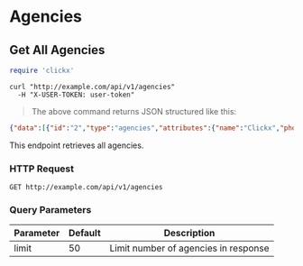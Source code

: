 # Agencies

## Get All Agencies

```ruby
require 'clickx'

```

```shell
curl "http://example.com/api/v1/agencies"
  -H "X-USER-TOKEN: user-token"
```

> The above command returns JSON structured like this:

```json
{"data":[{"id":"2","type":"agencies","attributes":{"name":"Clickx","phone":"888-909-7265","support-email":"support@clickx.io","logo":"https://res.cloudinary.com/hwdkgnvx8/image/upload/v1435069959/agency_logos/admf5qb6oz47q908caok.png","address":"8833 Gross Point,  202, Skokie, IL 60077"}},{"id":"3","type":"agencies","attributes":{"name":"OneIMS","phone":"8473271970","support-email":"support@oneims.com","logo":"https://res.cloudinary.com/hwdkgnvx8/image/upload/v1483997530/agency_logos/u6kgmg47srgi7gocxejq.png","address":"8833 Gross Point, Suite 202, Skokie, IL 60077"}},{"id":"4","type":"agencies","attributes":{"name":"TCompanies, Inc.","phone":"702-425-3100","support-email":"support@clickx.io","logo":null,"address":"405 Max Court #241A Henderson, NV 89011"}},{"id":"5","type":"agencies","attributes":{"name":"Webs We Weave","phone":"847.540.9668","support-email":"support@clickx.io","logo":"","address":"818 Indigo Court, Lake Zurich, IL 60047"}}]}
```

This endpoint retrieves all agencies.

### HTTP Request

`GET http://example.com/api/v1/agencies`

### Query Parameters

Parameter | Default | Description
--------- | ------- | -----------
limit | 50 | Limit number of agencies in response

